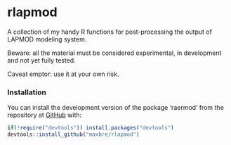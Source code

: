 
<!-- README.md is generated from README.Rmd. Please edit that file -->

# rlapmod

<!-- badges: start -->
<!-- badges: end -->

A collection of my handy R functions for post-processing the output of
LAPMOD modeling system.

Beware: all the material must be considered experimental, in development
and not yet fully tested.

Caveat emptor: use it at your own risk.

### Installation

You can install the development version of the package ‘raermod’ from
the repository at [GitHub](https://github.com/maxbre/rlapmod/) with:

``` r
if(!require("devtools")) install.packages("devtools")
devtools::install_github("maxbre/rlapmod")
```
